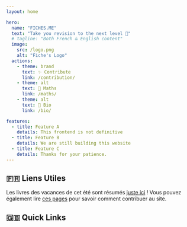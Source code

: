 ```yaml
---
layout: home

hero:
  name: "FICHES.ME"
  text: "Take you revision to the next level 🚀"
  # tagline: "Both French & English content"
  image:
    src: /logo.png
    alt: "Fiche's Logo"
  actions:
    - theme: brand
      text: ✨ Contribute
      link: /contribution/
    - theme: alt
      text: 🔢 Maths
      link: /maths/
    - theme: alt
      text: 🍃 Bio
      link: /bio/

features:
  - title: Feature A
    details: This frontend is not definitive
  - title: Feature B
    details: We are still building this website
  - title: Feature C
    details: Thanks for your patience.
---
```


## 🇫🇷 Liens Utiles
Les livres des vacances de cet été sont résumés [juste ici](./juillet-aout/index) ! Vous pouvez également lire [ces pages](./contribution/index) pour savoir comment contribuer au site.
## 🇬🇧 Quick Links
